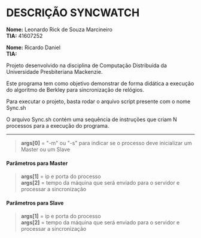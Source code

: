 # DESCRIÇÃO SYNCWATCH

**Nome:** Leonardo Rick de Souza Marcineiro  
**TIA:** 41607252 

**Nome:** Ricardo Daniel  
**TIA:** 

Projeto desenvolvido na disciplina de Computação Distribuída da Universidade Presbiteriana Mackenzie.

Este programa tem como objetivo demonstrar de forma didática a execução do algoritmo de Berkley para sincronização de relógios.

Para executar o projeto, basta rodar o arquivo script presente com o nome Sync.sh

O arquivo Sync.sh contém uma sequência de instruções que criam N processos para a execução do programa.

---
>**args[0]** = "-m" ou "-s" para indicar se o processo deve inicializar um Master ou um Slave  
#### Parâmetros para Master
>**args[1]** = ip e porta do processo  
>**args[2]** = tempo da máquina que será enviado para o servidor e processar a sincronização  
  
#### Parâmetros para Slave
>**args[1]** = ip e porta do processo  
>**args[2]** = tempo da máquina que será enviado para o servidor e processar a sincronização  

